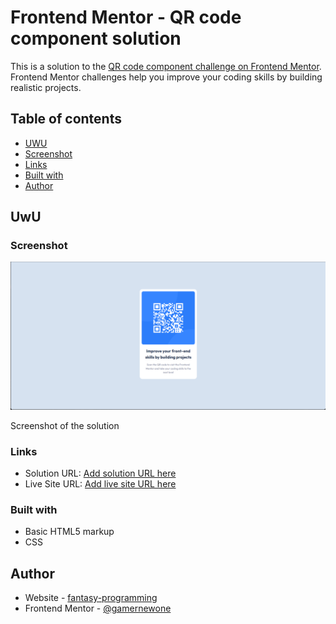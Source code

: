 # Frontend Mentor - QR code component solution

This is a solution to the [QR code component challenge on Frontend Mentor](https://www.frontendmentor.io/challenges/qr-code-component-iux_sIO_H). Frontend Mentor challenges help you improve your coding skills by building realistic projects.

## Table of contents

- [UWU](#uwu)
- [Screenshot](#screenshot)
- [Links](#links)
- [Built with](#built-with)
- [Author](#author)

## UwU

### Screenshot

![image](./images/result.png)

Screenshot of the solution

### Links

- Solution URL: [Add solution URL here](https://your-solution-url.com)
- Live Site URL: [Add live site URL here](https://your-live-site-url.com)

### Built with

- Basic HTML5 markup
- CSS

## Author

- Website - [fantasy-programming](https://fantasy-programming.tech)
- Frontend Mentor - [@gamernewone](https://www.frontendmentor.io/profile/gamernewone)
